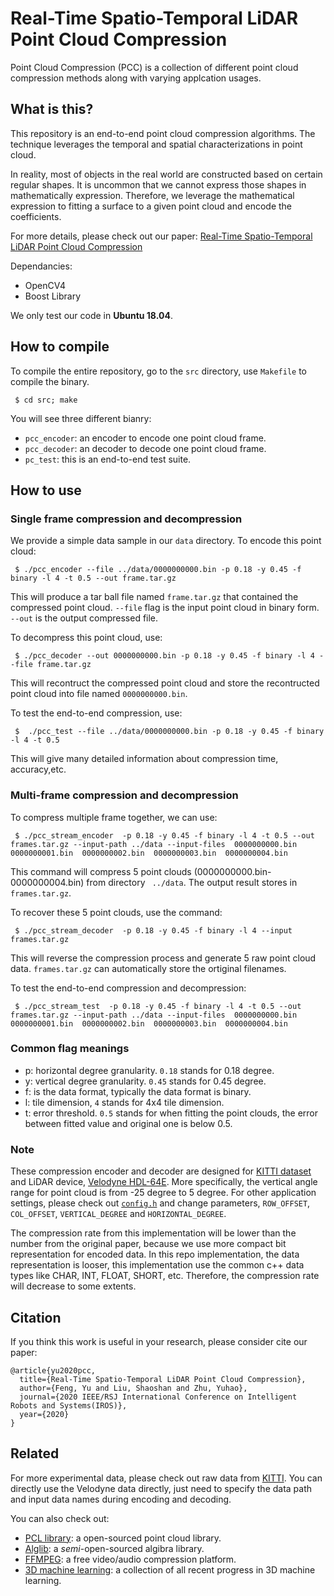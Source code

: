 # Real-Time Spatio-Temporal LiDAR Point Cloud Compression

Point Cloud Compression (PCC) is a collection of different point cloud compression methods along with varying applcation usages.

## What is this?

This repository is an end-to-end point cloud compression algorithms. The technique leverages the temporal and spatial characterizations in point cloud.

In reality, most of objects in the real world are constructed based on certain regular shapes. It is uncommon that we cannot express those shapes in mathematically expression. Therefore, we leverage the mathematical expression to fitting a surface to a given point cloud and encode the coefficients.

For more details, please check out our paper: [Real-Time Spatio-Temporal LiDAR Point Cloud Compression]()

Dependancies:
* OpenCV4
* Boost Library

We only test our code in **Ubuntu 18.04**.

## How to compile

To compile the entire repository, go to the `src` directory, use `Makefile` to compile the binary.
```
 $ cd src; make
```

You will see three different bianry:
* `pcc_encoder`: an encoder to encode one point cloud frame.
* `pcc_decoder`: an decoder to decode one point cloud frame.
* `pc_test`: this is an end-to-end test suite.


## How to use

### Single frame compression and decompression

We provide a simple data sample in our `data` directory. To encode this point cloud:
```
 $ ./pcc_encoder --file ../data/0000000000.bin -p 0.18 -y 0.45 -f binary -l 4 -t 0.5 --out frame.tar.gz
```
This will produce a tar ball file named `frame.tar.gz` that contained the compressed point cloud. `--file` flag is the input point cloud in binary form. `--out` is the output compressed file.

To decompress this point cloud, use:
```
 $ ./pcc_decoder --out 0000000000.bin -p 0.18 -y 0.45 -f binary -l 4 --file frame.tar.gz
```
This will recontruct the compressed point cloud and store the recontructed point cloud into file named `0000000000.bin`.

To test the end-to-end compression, use:
```
 $  ./pcc_test --file ../data/0000000000.bin -p 0.18 -y 0.45 -f binary -l 4 -t 0.5 
```
This will give many detailed information about compression time, accuracy,etc.

### Multi-frame compression and decompression

To compress multiple frame together, we can use:
```
 $ ./pcc_stream_encoder  -p 0.18 -y 0.45 -f binary -l 4 -t 0.5 --out frames.tar.gz --input-path ../data --input-files  0000000000.bin  0000000001.bin  0000000002.bin  0000000003.bin  0000000004.bin
```
This command will compress 5 point clouds (0000000000.bin-0000000004.bin) from directory ` ../data`. The output result stores in `frames.tar.gz`.

To recover these 5 point clouds, use the command:
```
 $ ./pcc_stream_decoder  -p 0.18 -y 0.45 -f binary -l 4 --input frames.tar.gz
```
This will reverse the compression process and generate 5 raw point cloud data. `frames.tar.gz` can automatically store the ortiginal filenames.

To test the end-to-end compression and decompression:
```
 $ ./pcc_stream_test  -p 0.18 -y 0.45 -f binary -l 4 -t 0.5 --out frames.tar.gz --input-path ../data --input-files  0000000000.bin  0000000001.bin  0000000002.bin  0000000003.bin  0000000004.bin
```

### Common flag meanings

- p: horizontal degree granularity. `0.18` stands for 0.18 degree.
- y: vertical degree granularity. `0.45` stands for 0.45 degree.
- f: is the data format, typically the data format is binary.
- l: tile dimension, `4` stands for 4x4 tile dimension.
- t: error threshold. `0.5` stands for when fitting the point clouds, the error between fitted value and original one is below 0.5.

### Note

These compression encoder and decoder are designed for [KITTI dataset](http://www.cvlibs.net/datasets/kitti/) and LiDAR device, [Velodyne HDL-64E](https://velodynelidar.com/products/hdl-64e/). More specifically, the vertical angle range for point cloud is from -25 degree to 5 degree. For other application settings, please check out [`config.h`](https://github.com/horizon-research/Real-Time-Spatio-Temporal-LiDAR-Point-Cloud-Compression/blob/master/src/config.h) and change parameters, `ROW_OFFSET`, `COL_OFFSET`, `VERTICAL_DEGREE` and `HORIZONTAL_DEGREE`.

The compression rate from this implementation will be lower than the number from the original paper, because we use more compact bit representation for encoded data. In this repo implementation, the data representation is looser, this implementation use the common c++ data types like CHAR, INT, FLOAT, SHORT, etc. Therefore, the compression rate will decrease to some extents.

## Citation

If you think this work is useful in your research, please consider cite our paper:
```
@article{yu2020pcc,
  title={Real-Time Spatio-Temporal LiDAR Point Cloud Compression},
  author={Feng, Yu and Liu, Shaoshan and Zhu, Yuhao},
  journal={2020 IEEE/RSJ International Conference on Intelligent Robots and Systems(IROS)},
  year={2020}
}
```

## Related

For more experimental data, please check out raw data from [KITTI](http://www.cvlibs.net/datasets/kitti/). You can directly use the Velodyne data directly, just need to specify the data path and input data names during encoding and decoding.

You can also check out:
  - [PCL library](http://docs.pointclouds.org/trunk/index.html): a open-sourced point cloud library.
  - [Alglib](https://www.alglib.net/): a *semi*-open-sourced algibra library.
  - [FFMPEG](https://www.ffmpeg.org/): a free video/audio compression platform.
  - [3D machine learning](https://github.com/timzhang642/3D-Machine-Learning): a collection of all recent progress in 3D machine learning.







